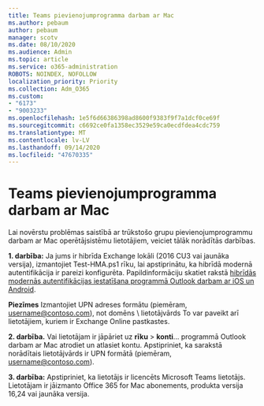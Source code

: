 ```yaml
---
title: Teams pievienojumprogramma darbam ar Mac
ms.author: pebaum
author: pebaum
manager: scotv
ms.date: 08/10/2020
ms.audience: Admin
ms.topic: article
ms.service: o365-administration
ROBOTS: NOINDEX, NOFOLLOW
localization_priority: Priority
ms.collection: Adm_O365
ms.custom:
- "6173"
- "9003233"
ms.openlocfilehash: 1e5f6d66386398ad8600f9383f9f7a1dcf0ce69f
ms.sourcegitcommit: c6692ce0fa1358ec3529e59ca0ecdfdea4cdc759
ms.translationtype: MT
ms.contentlocale: lv-LV
ms.lasthandoff: 09/14/2020
ms.locfileid: "47670335"
---
```

# <a name="teams-add-in-for-mac"></a>Teams pievienojumprogramma darbam ar Mac

Lai novērstu problēmas saistībā ar trūkstošo grupu pievienojumprogrammu darbam ar Mac operētājsistēmu lietotājiem, veiciet tālāk norādītās darbības.

**1. darbība:** Ja jums ir hibrīda Exchange lokāli (2016 CU3 vai jaunāka versija), izmantojiet Test-HMA.ps1 rīku, lai apstiprinātu, ka hibrīdā modernā autentifikācija ir pareizi konfigurēta. Papildinformāciju skatiet rakstā [hibrīdās modernās autentifikācijas iestatīšana programmā Outlook darbam ar iOS un Android](https://aka.ms/AA980zq).  

**Piezīmes** Izmantojiet UPN adreses formātu (piemēram, [username@contoso.com](mailto:username@contoso.com)), not domēns \ lietotājvārds To var paveikt arī lietotājiem, kuriem ir Exchange Online pastkastes.

**2. darbība.** Vai lietotājam ir jāpāriet uz **rīku**  >  **konti**... programmā Outlook darbam ar Mac atrodiet un atlasiet kontu. Apstipriniet, ka sarakstā norādītais lietotājvārds ir UPN formātā (piemēram, [username@contoso.com](mailto:username@contoso.com)).

**3. darbība:** Apstipriniet, ka lietotājs ir licencēts Microsoft Teams lietotājs. Lietotājam ir jāizmanto Office 365 for Mac abonements, produkta versija 16,24 vai jaunāka versija.